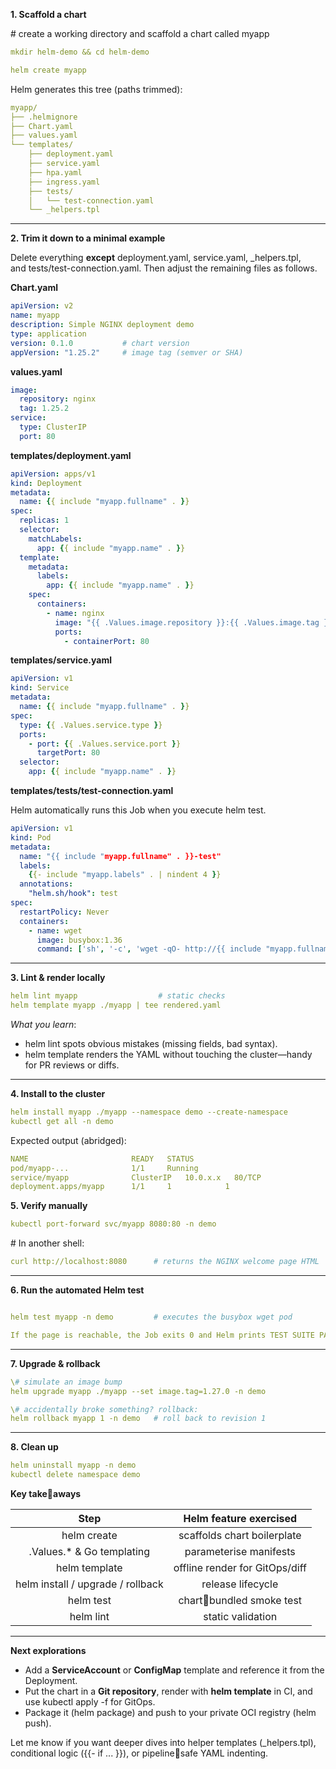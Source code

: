 ﻿**1. Scaffold a chart**

\# create a working directory and scaffold a chart called myapp
```yaml
mkdir helm-demo && cd helm-demo

helm create myapp
```
Helm generates this tree (paths trimmed):


```yaml
myapp/
├── .helmignore
├── Chart.yaml
├── values.yaml
└── templates/
    ├── deployment.yaml
    ├── service.yaml
    ├── hpa.yaml
    ├── ingress.yaml
    ├── tests/
    │   └── test-connection.yaml
    └── _helpers.tpl
```
-----
**2. Trim it down to a minimal example**

Delete everything **except** deployment.yaml, service.yaml, \_helpers.tpl, and tests/test-connection.yaml.
Then adjust the remaining files as follows.

**Chart.yaml**

```yaml
apiVersion: v2
name: myapp
description: Simple NGINX deployment demo
type: application
version: 0.1.0           # chart version
appVersion: "1.25.2"     # image tag (semver or SHA)
```
**values.yaml**
```yaml
image:
  repository: nginx
  tag: 1.25.2
service:
  type: ClusterIP
  port: 80

```
**templates/deployment.yaml**

```yaml
apiVersion: apps/v1
kind: Deployment
metadata:
  name: {{ include "myapp.fullname" . }}
spec:
  replicas: 1
  selector:
    matchLabels:
      app: {{ include "myapp.name" . }}
  template:
    metadata:
      labels:
        app: {{ include "myapp.name" . }}
    spec:
      containers:
        - name: nginx
          image: "{{ .Values.image.repository }}:{{ .Values.image.tag }}"
          ports:
            - containerPort: 80
```
**templates/service.yaml**
```yaml
apiVersion: v1
kind: Service
metadata:
  name: {{ include "myapp.fullname" . }}
spec:
  type: {{ .Values.service.type }}
  ports:
    - port: {{ .Values.service.port }}
      targetPort: 80
  selector:
    app: {{ include "myapp.name" . }}

```
**templates/tests/test-connection.yaml**

Helm automatically runs this Job when you execute helm test.
```yaml
apiVersion: v1
kind: Pod
metadata:
  name: "{{ include "myapp.fullname" . }}-test"
  labels:
    {{- include "myapp.labels" . | nindent 4 }}
  annotations:
    "helm.sh/hook": test
spec:
  restartPolicy: Never
  containers:
    - name: wget
      image: busybox:1.36
      command: ['sh', '-c', 'wget -qO- http://{{ include "myapp.fullname" . }}:{{ .Values.service.port }}']

```
-----
**3. Lint & render locally**

```yaml
helm lint myapp                  # static checks
helm template myapp ./myapp | tee rendered.yaml
```
*What you learn*:

- helm lint spots obvious mistakes (missing fields, bad syntax).
- helm template renders the YAML without touching the cluster—handy for PR reviews or diffs.
-----
**4. Install to the cluster**

```yaml
helm install myapp ./myapp --namespace demo --create-namespace
kubectl get all -n demo
```
Expected output (abridged):
```yaml
NAME                       READY   STATUS
pod/myapp-...              1/1     Running
service/myapp              ClusterIP   10.0.x.x   80/TCP
deployment.apps/myapp      1/1     1            1

```
**5. Verify manually**
```yaml
kubectl port-forward svc/myapp 8080:80 -n demo
```
\# In another shell:
```yaml
curl http://localhost:8080      # returns the NGINX welcome page HTML
```
-----
**6. Run the automated Helm test**

```yaml

helm test myapp -n demo         # executes the busybox wget pod

If the page is reachable, the Job exits 0 and Helm prints TEST SUITE PASSED.
```
-----
**7. Upgrade & rollback**

```yaml
\# simulate an image bump
helm upgrade myapp ./myapp --set image.tag=1.27.0 -n demo

\# accidentally broke something? rollback:
helm rollback myapp 1 -n demo   # roll back to revision 1
```
-----
**8. Clean up**
```yaml
helm uninstall myapp -n demo
kubectl delete namespace demo
```
**Key takeaways**

|**Step**|**Helm feature exercised**|
| :-: | :-: |
|helm create|scaffolds chart boilerplate|
|.Values.\* & Go templating|parameterise manifests|
|helm template|offline render for GitOps/diff|
|helm install / upgrade / rollback|release lifecycle|
|helm test|chartbundled smoke test|
|helm lint|static validation|

-----
**Next explorations**

- Add a **ServiceAccount** or **ConfigMap** template and reference it from the Deployment.
- Put the chart in a **Git repository**, render with **helm template** in CI, and use kubectl apply -f for GitOps.
- Package it (helm package) and push to your private OCI registry (helm push).

Let me know if you want deeper dives into helper templates (\_helpers.tpl), conditional logic ({{- if ... }}), or pipelinesafe YAML indenting.

